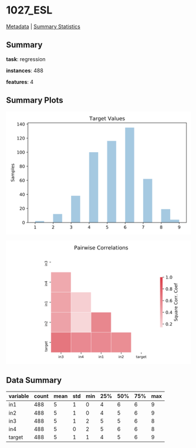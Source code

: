 # 1027_ESL

[Metadata](metadata.yaml) | [Summary Statistics](summary_stats.csv)

## Summary

**task**: regression

**instances**: 488

**features**: 4

## Summary Plots

![Labels](label.svg)

![Corr](corr.svg)

## Data Summary

|	variable	|	count	|	mean	|	std	|	min	|	25%	|	50%	|	75%	|	max|
| --- | --- | --- | --- | --- | --- | --- | --- | --- |
|	in1	|	488	|	5	|	1	|	0	|	4	|	6	|	6	|	9
|	in2	|	488	|	5	|	1	|	0	|	4	|	5	|	6	|	9
|	in3	|	488	|	5	|	1	|	2	|	5	|	5	|	6	|	8
|	in4	|	488	|	5	|	0	|	2	|	5	|	6	|	6	|	8
|	target	|	488	|	5	|	1	|	1	|	4	|	5	|	6	|	9

